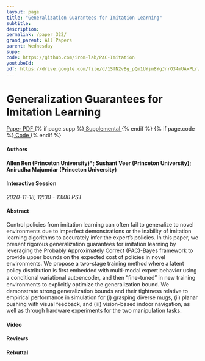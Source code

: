 ```yaml
---
layout: page
title: "Generalization Guarantees for Imitation Learning"
subtitle: 
description:
permalink: /paper_322/
grand_parent: All Papers
parent: Wednesday
supp: 
code: https://github.com/irom-lab/PAC-Imitation
youtubeId: 
pdf: https://drive.google.com/file/d/1SfN2vBg_pQm1UYjm8YgJnrO34mUAxPLr/view
---
```


# Generalization Guarantees for Imitation Learning

<a href="https://drive.google.com/file/d/1SfN2vBg_pQm1UYjm8YgJnrO34mUAxPLr/view" target="_blank" rel="noopener noreferrer" class="btn btn-blue"><i class="fa fa-file-text-o" aria-hidden="true"></i> Paper PDF </a> {% if page.supp %}<a href="" target="_blank" rel="noopener noreferrer" class="btn btn-green"><i class="fa fa-file-text-o" aria-hidden="true"></i> Supplemental </a>{% endif %} {% if page.code %}<a href="https://github.com/irom-lab/PAC-Imitation" target="_blank" rel="noopener noreferrer" class="btn btn-green"><i class="fa fa-github" aria-hidden="true"></i> Code </a>{% endif %} 

#### Authors
**Allen Ren (Princeton University)*; Sushant Veer (Princeton University); Anirudha Majumdar (Princeton University)**

#### Interactive Session
*2020-11-18, 12:30 - 13:00 PST*

#### Abstract
Control policies from imitation learning can often fail to generalize to novel environments due to imperfect demonstrations or the inability of imitation learning algorithms to accurately infer the expert’s policies. In this paper, we present rigorous generalization guarantees for imitation learning by leveraging the Probably Approximately Correct (PAC)-Bayes framework to provide upper bounds on the expected cost of policies in novel environments. We propose a two-stage training method where a latent policy distribution is ﬁrst embedded with multi-modal expert behavior using a conditional variational autoencoder, and then “ﬁne-tuned” in new training environments to explicitly optimize the generalization bound. We demonstrate strong generalization bounds and their tightness relative to empirical performance in simulation for (i) grasping diverse mugs, (ii) planar pushing with visual feedback, and (iii) vision-based indoor navigation, as well as through hardware experiments for the two manipulation tasks.

#### Video 

#### Reviews

#### Rebuttal

